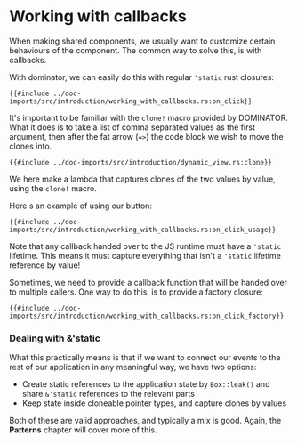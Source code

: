 # Working with callbacks

When making shared components, we usually want to customize certain behaviours of the component.
The common way to solve this, is with callbacks.

With dominator, we can easily do this with regular `'static` rust closures:

```rust,no_run,noplayground
{{#include ../doc-imports/src/introduction/working_with_callbacks.rs:on_click}}
```

It's important to be familiar with the `clone!` macro provided by DOMINATOR.
What it does is to take a list of comma separated values as the first argument, then after the fat arrow (`=>`) the code block we wish to move the clones into.

```rust,no_run,noplayground
{{#include ../doc-imports/src/introduction/dynamic_view.rs:clone}}
```

We here make a lambda that captures clones of the two values by value, using the `clone!` macro.

Here's an example of using our button:

```rust,no_run,noplayground
{{#include ../doc-imports/src/introduction/working_with_callbacks.rs:on_click_usage}}
```

Note that any callback handed over to the JS runtime must have a `'static` lifetime.
This means it must capture everything that isn't a `'static` lifetime reference by value!

Sometimes, we need to provide a callback function that will be handed over to multiple callers.
One way to do this, is to provide a factory closure:

```rust,no_run,noplayground
{{#include ../doc-imports/src/introduction/working_with_callbacks.rs:on_click_factory}}
```


### Dealing with &'static

What this practically means is that if we want to connect our events to the rest of our application in any meaningful way, we have two options:

- Create static references to the application state by `Box::leak()` and share `&'static` references to the relevant parts
- Keep state inside cloneable pointer types, and capture clones by values

Both of these are valid approaches, and typically a mix is good.
Again, the **Patterns** chapter will cover more of this.
